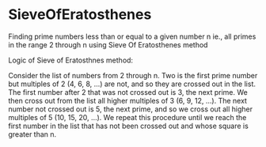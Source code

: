# SieveOfEratosthenes
Finding prime numbers less than or equal to a given number n ie., all primes in the range 2 through n using Sieve Of Eratosthenes method

Logic of Sieve of Eratosthnes method:

Consider the list of numbers from 2 through n. Two is the first prime number but
multiples of 2 (4, 6, 8, …) are not, and so they are crossed out in the list. The first number
after 2 that was not crossed out is 3, the next prime. We then cross out from the list all
higher multiples of 3 (6, 9, 12, …). The next number not crossed out is 5, the next prime,
and so we cross out all higher multiples of 5 (10, 15, 20, …). We repeat this procedure
until we reach the first number in the list that has not been crossed out and whose square
is greater than n.

